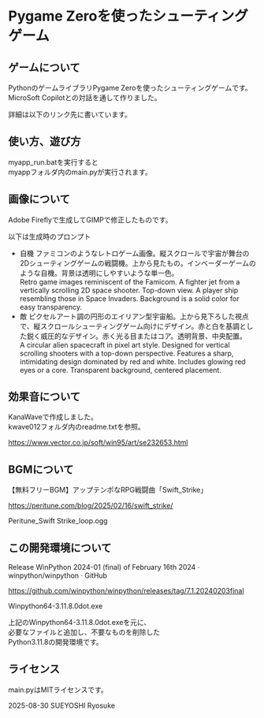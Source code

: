 # Pygame Zeroを使ったシューティングゲーム

## ゲームについて
PythonのゲームライブラリPygame Zeroを使ったシューティングゲームです。  
MicroSoft Copilotとの対話を通して作りました。

詳細は以下のリンク先に書いています。

## 使い方、遊び方
myapp_run.batを実行すると  
myappフォルダ内のmain.pyが実行されます。

## 画像について
Adobe Fireflyで生成してGIMPで修正したものです。

以下は生成時のプロンプト
* 自機
ファミコンのようなレトロゲーム画像。縦スクロールで宇宙が舞台の2Dシューティングゲームの戦闘機。上から見たもの。インベーダーゲームのような自機。背景は透明にしやすいような単一色。  
Retro game images reminiscent of the Famicom. A fighter jet from a vertically scrolling 2D space shooter. Top-down view. A player ship resembling those in Space Invaders. Background is a solid color for easy transparency.
* 敵
ピクセルアート調の円形のエイリアン型宇宙船。上から見下ろした視点で、縦スクロールシューティングゲーム向けにデザイン。赤と白を基調とした鋭く威圧的なデザイン。赤く光る目またはコア。透明背景、中央配置。  
A circular alien spacecraft in pixel art style. Designed for vertical scrolling shooters with a top-down perspective. Features a sharp, intimidating design dominated by red and white. Includes glowing red eyes or a core. Transparent background, centered placement.

## 効果音について
KanaWaveで作成しました。  
kwave012フォルダ内のreadme.txtを参照。

https://www.vector.co.jp/soft/win95/art/se232653.html

## BGMについて
【無料フリーBGM】アップテンポなRPG戦闘曲「Swift_Strike」

https://peritune.com/blog/2025/02/16/swift_strike/

Peritune_Swift Strike_loop.ogg

## この開発環境について
Release WinPython 2024-01 (final) of February 16th 2024 · winpython/winpython · GitHub

https://github.com/winpython/winpython/releases/tag/7.1.20240203final

Winpython64-3.11.8.0dot.exe

上記のWinpython64-3.11.8.0dot.exeを元に、  
必要なファイルと追加し、不要なものを削除した  
Python3.11.8の開発環境です。

## ライセンス
main.pyはMITライセンスです。

2025-08-30 SUEYOSHI Ryosuke
